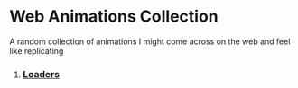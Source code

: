 # Web Animations Collection

A random collection of animations I might come across on the web and feel like replicating

1. ### [Loaders](https://github.com/jerjunkel/web-animations/tree/main/loaders)
